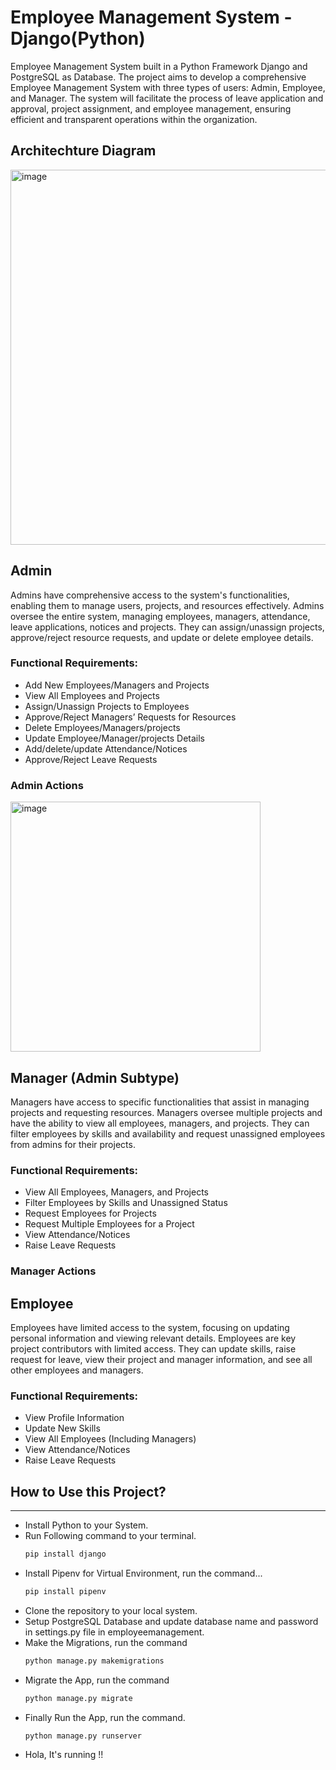 # Employee Management System - Django(Python)

Employee Management System built in a Python Framework Django and PostgreSQL as Database. The project aims to develop a comprehensive Employee Management System with three types of users: Admin, Employee, and Manager. The system will facilitate the process of leave application and approval, project assignment, and employee management, ensuring efficient and transparent operations within the organization.

## Architechture Diagram

<img width="600" alt="image" src="https://github.com/0904-mansi/Capstone-Project/assets/81081105/7a5c93e8-1e43-4d1d-bb86-b22c303b52f7">


## Admin
Admins have comprehensive access to the system's functionalities, enabling them to manage users, projects, and resources effectively. Admins oversee the entire system, managing employees, managers, attendance, leave applications, notices and projects. They can assign/unassign projects, approve/reject resource requests, and update or delete employee details. 

### Functional Requirements:

- Add New Employees/Managers and Projects
- View All Employees and Projects
- Assign/Unassign Projects to Employees
- Approve/Reject Managers’ Requests for Resources
- Delete Employees/Managers/projects
- Update Employee/Manager/projects Details
- Add/delete/update Attendance/Notices
- Approve/Reject Leave Requests

### Admin Actions

<img width="400" alt="image" src="https://github.com/0904-mansi/Capstone-Project/assets/81081105/2bfb5917-4b58-4d0d-a853-6078e4721519">


## Manager (Admin Subtype)
Managers have access to specific functionalities that assist in managing projects and requesting resources. Managers oversee multiple projects and have the ability to view all employees, managers, and projects. They can filter employees by skills and availability and request unassigned employees from admins for their projects. 


### Functional Requirements:

- View All Employees, Managers, and Projects
- Filter Employees by Skills and Unassigned Status
- Request Employees for Projects
- Request Multiple Employees for a Project
- View Attendance/Notices
- Raise Leave Requests

### Manager Actions


## Employee
Employees have limited access to the system, focusing on updating personal information and viewing relevant details. Employees are key project contributors with limited access. They can update skills, raise request for leave, view their project and manager information, and see all other employees and managers. 


### Functional Requirements:

- View Profile Information
- Update New Skills
- View All Employees (Including Managers)
- View Attendance/Notices 
- Raise Leave Requests

## How to Use this Project?
***
- Install Python to your System.
- Run Following command to your terminal.
    ```python
    pip install django
    ```
- Install Pipenv for Virtual Environment, run the command...
    ```python
    pip install pipenv
    ```
- Clone the repository to your local system.
- Setup PostgreSQL Database and update database name and password in settings.py file in employeemanagement.
- Make the Migrations, run the command
    ```python
    python manage.py makemigrations
    ```
- Migrate the App, run the command
    ```python
    python manage.py migrate
    ```
- Finally Run the App, run the command.
    ```python
    python manage.py runserver
    ```
- Hola, It's running !!
